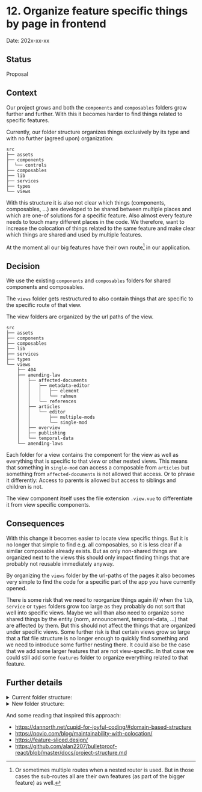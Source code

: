 # 12. Organize feature specific things by page in frontend

Date: 202x-xx-xx

## Status

Proposal

## Context

Our project grows and both the `components` and `composables` folders grow further and further. With this it becomes
harder to find things related to specific features.

Currently, our folder structure organizes things exclusively by its type and with no further (agreed upon) organization:

```
src
├── assets
├── components
│  └── controls
├── composables
├── lib
├── services
├── types
└── views
```

With this structure it is also not clear which things (components, composables, ...) are developed to be shared between
multiple places and which are one-of solutions for a specific feature. Also almost every feature needs to touch many
different places in the code.
We therefore, want to increase the colocation of things related to the same feature and make clear which things are
shared and used by multiple features.

At the moment all our big features have their own route[^1] in our application.

## Decision

We use the existing `components` and `composables` folders for shared components and composables.

The `views` folder gets restructured to also contain things that are specific to the specific route of that view.

The view folders are organized by the url paths of the view.

```
src
├── assets
├── components
├── composables
├── lib
├── services
├── types
└── views
    ├── 404
    ├── amending-law
    │   ├── affected-documents
    │   │   ├── metadata-editor
    │   │   │   ├── element
    │   │   │   └── rahmen
    │   │   └── references
    │   ├── articles
    │   │   └── editor
    │   │       ├── multiple-mods
    │   │       └── single-mod
    │   ├── overview
    │   ├── publishing
    │   └── temporal-data
    └── amending-laws
```

Each folder for a view contains the component for the view as well as everything that is specific to that view or other
nested views. This means that something in `single-mod` can access a composable from `articles` but something
from `affected-documents` is not allowed that access. Or to phrase it differently: Access to parents is allowed but
access to siblings and children is not.

The view component itself uses the file extension `.view.vue` to differentiate it from view specific components.

## Consequences

With this change it becomes easier to locate view specific things. But it is no longer that simple to find e.g. all
composables, so it is less clear if a similar composable already exists. But as only non-shared things are organized
next to the views this should only impact finding things that are probably not reusable immediately anyway.

By organizing the `views` folder by the url-paths of the pages it also becomes very simple to find the code for a
specific part of the app you have currently opened.

There is some risk that we need to reorganize things again if/ when the `lib`, `service` or `types` folders grow too
large as they probably do not sort that well into specific views. Maybe we will than also need to organize some shared
things by the entity (norm, announcement, temporal-data, ...) that are affected by them. But this should not affect the
things that are organized under specific views.
Some further risk is that certain views grow so large that a flat file structure is no longer enough to quickly find
something and we need to introduce some further nesting there.
It could also be the case that we add some larger features that are not view-specific. In that case we could still add
some `features` folder to organize everything related to that feature.

## Further details

<details>
  <summary>Current folder structure:</summary>

```
src
├── App.vue
├── assets
│   └── neuRIS-logo.svg
├── components
│   ├── RisEmptyState.spec.ts
│   ├── RisEmptyState.story.vue
│   ├── RisEmptyState.vue
│   ├── RisLawPreview.spec.ts
│   ├── RisLawPreview.story.vue
│   ├── RisLawPreview.vue
│   ├── RisModForm.spec.ts
│   ├── RisModForm.story.vue
│   ├── RisModForm.vue
│   ├── RisTemporalDataIntervals.spec.ts
│   ├── RisTemporalDataIntervals.story.vue
│   ├── RisTemporalDataIntervals.vue
│   ├── affectedDocuments
│   │   ├── RisAffectedDocumentPanel.spec.ts
│   │   └── RisAffectedDocumentPanel.vue
│   ├── amendingLaws
│   │   ├── RisAmendingLawCard.spec.ts
│   │   ├── RisAmendingLawCard.story.vue
│   │   └── RisAmendingLawCard.vue
│   ├── controls
│   │   ├── RisAlert.spec.ts
│   │   ├── RisAlert.story.vue
│   │   ├── RisAlert.vue
│   │   ├── RisCallout.spec.ts
│   │   ├── RisCallout.story.vue
│   │   ├── RisCallout.vue
│   │   ├── RisCheckboxInput.spec.ts
│   │   ├── RisCheckboxInput.story.vue
│   │   ├── RisCheckboxInput.vue
│   │   ├── RisCopyableLabel.spec.ts
│   │   ├── RisCopyableLabel.story.vue
│   │   ├── RisCopyableLabel.vue
│   │   ├── RisDateInput.spec.ts
│   │   ├── RisDateInput.story.vue
│   │   ├── RisDateInput.vue
│   │   ├── RisDropdownInput.spec.ts
│   │   ├── RisDropdownInput.story.vue
│   │   ├── RisDropdownInput.vue
│   │   ├── RisErrorCallout.spec.ts
│   │   ├── RisErrorCallout.story.vue
│   │   ├── RisErrorCallout.vue
│   │   ├── RisHeader.spec.ts
│   │   ├── RisHeader.story.vue
│   │   ├── RisHeader.vue
│   │   ├── RisInfoHeader.spec.ts
│   │   ├── RisInfoHeader.story.vue
│   │   ├── RisInfoHeader.vue
│   │   ├── RisInfoModal.spec.ts
│   │   ├── RisInfoModal.story.vue
│   │   ├── RisInfoModal.vue
│   │   ├── RisLoadingSpinner.spec.ts
│   │   ├── RisLoadingSpinner.story.vue
│   │   ├── RisLoadingSpinner.vue
│   │   ├── RisNavbar.spec.ts
│   │   ├── RisNavbar.story.vue
│   │   ├── RisNavbar.vue
│   │   ├── RisNavbarSide.spec.ts
│   │   ├── RisNavbarSide.story.vue
│   │   ├── RisNavbarSide.vue
│   │   ├── RisRadioInput.spec.ts
│   │   ├── RisRadioInput.story.vue
│   │   ├── RisRadioInput.vue
│   │   ├── RisTextAreaInput.spec.ts
│   │   ├── RisTextAreaInput.story.vue
│   │   ├── RisTextAreaInput.vue
│   │   ├── RisTextButton.spec.ts
│   │   ├── RisTextButton.story.vue
│   │   ├── RisTextButton.vue
│   │   ├── RisTextInput.spec.ts
│   │   ├── RisTextInput.story.vue
│   │   ├── RisTextInput.vue
│   │   ├── RisTooltip.spec.ts
│   │   ├── RisTooltip.story.vue
│   │   └── RisTooltip.vue
│   ├── editor
│   │   ├── RisCodeEditor.spec.ts
│   │   ├── RisCodeEditor.story.vue
│   │   ├── RisCodeEditor.vue
│   │   ├── RisTabs.spec.ts
│   │   ├── RisTabs.story.vue
│   │   ├── RisTabs.vue
│   │   └── composables
│   │       ├── useCodemirrorVueEditableExtension.spec.ts
│   │       ├── useCodemirrorVueEditableExtension.ts
│   │       ├── useCodemirrorVueReadonlyExtension.spec.ts
│   │       └── useCodemirrorVueReadonlyExtension.ts
│   └── references
│       ├── RisModRefsEditor.spec.ts
│       ├── RisModRefsEditor.vue
│       ├── RisModSelectionPanel.spec.ts
│       ├── RisModSelectionPanel.vue
│       ├── RisRefEditor.spec.ts
│       ├── RisRefEditor.vue
│       ├── RisRefEditorTable.spec.ts
│       ├── RisRefEditorTable.vue
│       ├── RisRefSelectionPanel.spec.ts
│       └── RisRefSelectionPanel.vue
├── composables
│   ├── referencesService.spec.ts
│   ├── useAffectedDocuments.spec.ts
│   ├── useAffectedDocuments.ts
│   ├── useAknTextSelection.spec.ts
│   ├── useAknTextSelection.ts
│   ├── useAmendingLawRelease.spec.ts
│   ├── useAmendingLawRelease.ts
│   ├── useArticle.spec.ts
│   ├── useArticle.ts
│   ├── useEIdRange.spec.ts
│   ├── useEIdRange.ts
│   ├── useEidPathParameter.spec.ts
│   ├── useEidPathParameter.ts
│   ├── useElementId.spec.ts
│   ├── useElementId.ts
│   ├── useEliPathParameter.spec.ts
│   ├── useEliPathParameter.ts
│   ├── useMod.spec.ts
│   ├── useMod.ts
│   ├── useModEidPathParameter.spec.ts
│   ├── useModEidPathParameter.ts
│   ├── useModEidSelection.spec.ts
│   ├── useModEidSelection.ts
│   ├── useModHighlightClasses.spec.ts
│   ├── useModHighlightClasses.ts
│   ├── useMods.spec.ts
│   ├── useMods.ts
│   ├── useMultiSelection.spec.ts
│   ├── useMultiSelection.ts
│   ├── useNormRender.spec.ts
│   ├── useNormRender.ts
│   ├── useNormXml.spec.ts
│   ├── useNormXml.ts
│   ├── useRef.spec.ts
│   ├── useRef.ts
│   ├── useSentryTraceId.ts
│   ├── useTemporalData.spec.ts
│   ├── useTemporalData.ts
│   ├── useTimeBoundaryPathParameter.spec.ts
│   └── useTimeBoundaryPathParameter.ts
├── histoire-setup.ts
├── lib
│   ├── frbr.spec.ts
│   ├── frbr.ts
│   ├── htmlRangeToLdmlDeRange.spec.ts
│   ├── htmlRangeToLdmlDeRange.ts
│   ├── proprietary.spec.ts
│   ├── proprietary.ts
│   ├── ref.spec.ts
│   └── ref.ts
├── main.ts
├── router.ts
├── services
│   ├── announcementReleaseService.spec.ts
│   ├── announcementReleaseService.ts
│   ├── announcementService.spec.ts
│   ├── announcementService.ts
│   ├── apiService.spec.ts
│   ├── apiService.ts
│   ├── articleService.spec.ts
│   ├── articleService.ts
│   ├── elementService.spec.ts
│   ├── elementService.ts
│   ├── ldmldeEventRefService.spec.ts
│   ├── ldmldeEventRefService.ts
│   ├── ldmldeModService.spec.ts
│   ├── ldmldeModService.ts
│   ├── ldmldeService.spec.ts
│   ├── ldmldeService.ts
│   ├── ldmldeTemporalGroupService.spec.ts
│   ├── ldmldeTemporalGroupService.ts
│   ├── ldmldeTextualModService.spec.ts
│   ├── ldmldeTextualModService.ts
│   ├── normService.spec.ts
│   ├── normService.ts
│   ├── proprietaryService.spec.ts
│   ├── proprietaryService.ts
│   ├── referencesService.ts
│   ├── temporalDataService.spec.ts
│   ├── temporalDataService.ts
│   ├── xmlService.spec.ts
│   └── xmlService.ts
├── style.css
├── types
│   ├── ModType.ts
│   ├── amendingLawRelease.ts
│   ├── article.ts
│   ├── element.ts
│   ├── lawElementIdentifier.ts
│   ├── norm.ts
│   ├── proprietary.ts
│   ├── temporalDataResponse.ts
│   └── validationError.ts
├── views
│   ├── 404NotFound.vue
│   ├── AffectedDocuments.vue
│   ├── AmendingLaw.vue
│   ├── AmendingLawArticleEditor.vue
│   ├── AmendingLawArticleEditorMultiMod.vue
│   ├── AmendingLawArticleEditorSingleMod.vue
│   ├── AmendingLawMetadataEditor.vue
│   ├── AmendingLawMetadataEditorElement.vue
│   ├── AmendingLawMetadataEditorRahmen.vue
│   ├── AmendingLawOverview.vue
│   ├── AmendingLaws.vue
│   ├── Articles.vue
│   ├── Publishing.vue
│   ├── References.vue
│   └── TemporalData.vue
├── vite-env.d.ts
└── vitest-setup.ts

14 directories, 200 files
```

</details>

<details>
  <summary>New folder structure:</summary>

```
src
├── App.vue
├── assets
│   └── neuRIS-logo.svg
├── components
│   ├── RisEmptyState.spec.ts
│   ├── RisEmptyState.story.vue
│   ├── RisEmptyState.vue
│   ├── RisLawPreview.spec.ts
│   ├── RisLawPreview.story.vue
│   ├── RisLawPreview.vue
│   ├── controls
│   │   ├── RisAlert.spec.ts
│   │   ├── RisAlert.story.vue
│   │   ├── RisAlert.vue
│   │   ├── RisCallout.spec.ts
│   │   ├── RisCallout.story.vue
│   │   ├── RisCallout.vue
│   │   ├── RisCheckboxInput.spec.ts
│   │   ├── RisCheckboxInput.story.vue
│   │   ├── RisCheckboxInput.vue
│   │   ├── RisCopyableLabel.spec.ts
│   │   ├── RisCopyableLabel.story.vue
│   │   ├── RisCopyableLabel.vue
│   │   ├── RisDateInput.spec.ts
│   │   ├── RisDateInput.story.vue
│   │   ├── RisDateInput.vue
│   │   ├── RisDropdownInput.spec.ts
│   │   ├── RisDropdownInput.story.vue
│   │   ├── RisDropdownInput.vue
│   │   ├── RisErrorCallout.spec.ts
│   │   ├── RisErrorCallout.story.vue
│   │   ├── RisErrorCallout.vue
│   │   ├── RisHeader.spec.ts
│   │   ├── RisHeader.story.vue
│   │   ├── RisHeader.vue
│   │   ├── RisInfoHeader.spec.ts
│   │   ├── RisInfoHeader.story.vue
│   │   ├── RisInfoHeader.vue
│   │   ├── RisInfoModal.spec.ts
│   │   ├── RisInfoModal.story.vue
│   │   ├── RisInfoModal.vue
│   │   ├── RisLoadingSpinner.spec.ts
│   │   ├── RisLoadingSpinner.story.vue
│   │   ├── RisLoadingSpinner.vue
│   │   ├── RisNavbar.spec.ts
│   │   ├── RisNavbar.story.vue
│   │   ├── RisNavbar.vue
│   │   ├── RisNavbarSide.spec.ts
│   │   ├── RisNavbarSide.story.vue
│   │   ├── RisNavbarSide.vue
│   │   ├── RisRadioInput.spec.ts
│   │   ├── RisRadioInput.story.vue
│   │   ├── RisRadioInput.vue
│   │   ├── RisTextAreaInput.spec.ts
│   │   ├── RisTextAreaInput.story.vue
│   │   ├── RisTextAreaInput.vue
│   │   ├── RisTextButton.spec.ts
│   │   ├── RisTextButton.story.vue
│   │   ├── RisTextButton.vue
│   │   ├── RisTextInput.spec.ts
│   │   ├── RisTextInput.story.vue
│   │   ├── RisTextInput.vue
│   │   ├── RisTooltip.spec.ts
│   │   ├── RisTooltip.story.vue
│   │   └── RisTooltip.vue
│   └── editor
│       ├── RisCodeEditor.spec.ts
│       ├── RisCodeEditor.story.vue
│       ├── RisCodeEditor.vue
│       ├── RisTabs.spec.ts
│       ├── RisTabs.story.vue
│       ├── RisTabs.vue
│       └── composables
│           ├── useCodemirrorVueEditableExtension.spec.ts
│           ├── useCodemirrorVueEditableExtension.ts
│           ├── useCodemirrorVueReadonlyExtension.spec.ts
│           └── useCodemirrorVueReadonlyExtension.ts
├── composables
│   ├── referencesService.spec.ts
│   ├── useAknTextSelection.spec.ts
│   ├── useAknTextSelection.ts
│   ├── useEIdRange.spec.ts
│   ├── useEIdRange.ts
│   ├── useEidPathParameter.spec.ts
│   ├── useEidPathParameter.ts
│   ├── useElementId.spec.ts
│   ├── useElementId.ts
│   ├── useEliPathParameter.spec.ts
│   ├── useEliPathParameter.ts
│   ├── useModHighlightClasses.spec.ts
│   ├── useModHighlightClasses.ts
│   ├── useMultiSelection.spec.ts
│   ├── useMultiSelection.ts
│   ├── useNormRender.spec.ts
│   ├── useNormRender.ts
│   ├── useNormXml.spec.ts
│   ├── useNormXml.ts
│   ├── useSentryTraceId.ts
│   ├── useTemporalData.spec.ts
│   └── useTemporalData.ts
├── histoire-setup.ts
├── lib
│   ├── frbr.spec.ts
│   ├── frbr.ts
│   ├── htmlRangeToLdmlDeRange.spec.ts
│   ├── htmlRangeToLdmlDeRange.ts
│   ├── proprietary.spec.ts
│   ├── proprietary.ts
│   ├── ref.spec.ts
│   └── ref.ts
├── main.ts
├── router.ts
├── services
│   ├── announcementReleaseService.spec.ts
│   ├── announcementReleaseService.ts
│   ├── announcementService.spec.ts
│   ├── announcementService.ts
│   ├── apiService.spec.ts
│   ├── apiService.ts
│   ├── articleService.spec.ts
│   ├── articleService.ts
│   ├── elementService.spec.ts
│   ├── elementService.ts
│   ├── ldmldeEventRefService.spec.ts
│   ├── ldmldeEventRefService.ts
│   ├── ldmldeModService.spec.ts
│   ├── ldmldeModService.ts
│   ├── ldmldeService.spec.ts
│   ├── ldmldeService.ts
│   ├── ldmldeTemporalGroupService.spec.ts
│   ├── ldmldeTemporalGroupService.ts
│   ├── ldmldeTextualModService.spec.ts
│   ├── ldmldeTextualModService.ts
│   ├── normService.spec.ts
│   ├── normService.ts
│   ├── proprietaryService.spec.ts
│   ├── proprietaryService.ts
│   ├── referencesService.ts
│   ├── temporalDataService.spec.ts
│   ├── temporalDataService.ts
│   ├── xmlService.spec.ts
│   └── xmlService.ts
├── style.css
├── types
│   ├── ModType.ts
│   ├── amendingLawRelease.ts
│   ├── article.ts
│   ├── element.ts
│   ├── lawElementIdentifier.ts
│   ├── norm.ts
│   ├── proprietary.ts
│   ├── temporalDataResponse.ts
│   └── validationError.ts
├── views
│   ├── 404
│   │   └── 404NotFound.view.vue
│   ├── amending-law
│   │   ├── AmendingLaw.view.vue
│   │   ├── affected-documents
│   │   │   ├── AffectedDocuments.view.vue
│   │   │   ├── RisAffectedDocumentPanel.spec.ts
│   │   │   ├── RisAffectedDocumentPanel.vue
│   │   │   ├── metadata-editor
│   │   │   │   ├── AmendingLawMetadataEditor.view.vue
│   │   │   │   ├── element
│   │   │   │   │   └── AmendingLawMetadataEditorElement.view.vue
│   │   │   │   ├── rahmen
│   │   │   │   │   └── AmendingLawMetadataEditorRahmen.view.vue
│   │   │   │   ├── useTimeBoundaryPathParameter.spec.ts
│   │   │   │   └── useTimeBoundaryPathParameter.ts
│   │   │   ├── references
│   │   │   │   ├── References.view.vue
│   │   │   │   ├── RisModRefsEditor.spec.ts
│   │   │   │   ├── RisModRefsEditor.vue
│   │   │   │   ├── RisModSelectionPanel.spec.ts
│   │   │   │   ├── RisModSelectionPanel.vue
│   │   │   │   ├── RisRefEditor.spec.ts
│   │   │   │   ├── RisRefEditor.vue
│   │   │   │   ├── RisRefEditorTable.spec.ts
│   │   │   │   ├── RisRefEditorTable.vue
│   │   │   │   ├── RisRefSelectionPanel.spec.ts
│   │   │   │   ├── RisRefSelectionPanel.vue
│   │   │   │   ├── useRef.spec.ts
│   │   │   │   └── useRef.ts
│   │   │   ├── useAffectedDocuments.spec.ts
│   │   │   └── useAffectedDocuments.ts
│   │   ├── articles
│   │   │   ├── Articles.view.vue
│   │   │   └── editor
│   │   │       ├── AmendingLawArticleEditor.view.vue
│   │   │       ├── multiple-mods
│   │   │       │   ├── AmendingLawArticleEditorMultiMod.view.vue
│   │   │       │   ├── useMods.spec.ts
│   │   │       │   └── useMods.ts
│   │   │       ├── single-mod
│   │   │       │   ├── AmendingLawArticleEditorSingleMod.view.vue
│   │   │       │   ├── RisModForm.spec.ts
│   │   │       │   ├── RisModForm.story.vue
│   │   │       │   ├── RisModForm.vue
│   │   │       │   ├── useMod.spec.ts
│   │   │       │   └── useMod.ts
│   │   │       ├── useArticle.spec.ts
│   │   │       ├── useArticle.ts
│   │   │       ├── useModEidPathParameter.spec.ts
│   │   │       ├── useModEidPathParameter.ts
│   │   │       ├── useModEidSelection.spec.ts
│   │   │       └── useModEidSelection.ts
│   │   ├── overview
│   │   │   ├── AmendingLawOverview.view.vue
│   │   │   ├── RisAmendingLawCard.spec.ts
│   │   │   ├── RisAmendingLawCard.story.vue
│   │   │   └── RisAmendingLawCard.vue
│   │   ├── publishing
│   │   │   ├── Publishing.view.vue
│   │   │   ├── useAmendingLawRelease.spec.ts
│   │   │   └── useAmendingLawRelease.ts
│   │   └── temporal-data
│   │       ├── RisTemporalDataIntervals.spec.ts
│   │       ├── RisTemporalDataIntervals.story.vue
│   │       ├── RisTemporalDataIntervals.vue
│   │       └── TemporalData.view.vue
│   └── amending-laws
│       └── AmendingLaws.view.vue
├── vite-env.d.ts
└── vitest-setup.ts

26 directories, 200 files
```

</details>

And some reading that inspired this approach:

* https://dannorth.net/cupid-for-joyful-coding/#domain-based-structure
* https://povio.com/blog/maintainability-with-colocation/
* https://feature-sliced.design/
* https://github.com/alan2207/bulletproof-react/blob/master/docs/project-structure.md

[^1]: Or sometimes multiple routes when a nested router is used. But in those cases the sub-routes all are their own
features (as part of the bigger feature) as well.

